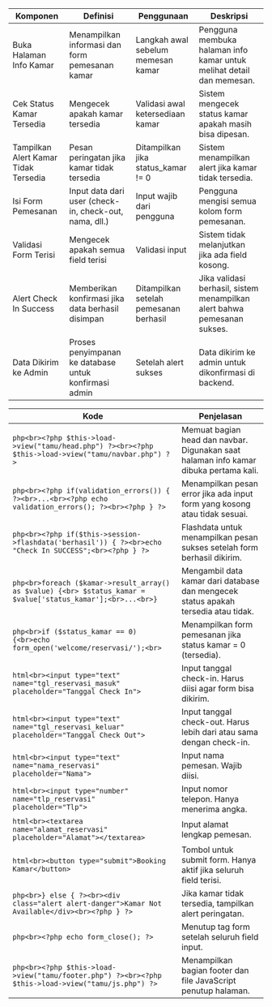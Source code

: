 



Komponen                             | Definisi                                               | Penggunaan                             | Deskripsi                                                                |
| ------------------------------------ | ------------------------------------------------------ | -------------------------------------- | ------------------------------------------------------------------------ |
| Buka Halaman Info Kamar              | Menampilkan informasi dan form pemesanan kamar         | Langkah awal sebelum memesan kamar     | Pengguna membuka halaman info kamar untuk melihat detail dan memesan.    |
| Cek Status Kamar Tersedia            | Mengecek apakah kamar tersedia                         | Validasi awal ketersediaan kamar       | Sistem mengecek status kamar apakah masih bisa dipesan.                  |
| Tampilkan Alert Kamar Tidak Tersedia | Pesan peringatan jika kamar tidak tersedia             | Ditampilkan jika status\_kamar != 0    | Sistem menampilkan alert jika kamar tidak tersedia.                      |
| Isi Form Pemesanan                   | Input data dari user (check-in, check-out, nama, dll.) | Input wajib dari pengguna              | Pengguna mengisi semua kolom form pemesanan.                             |
| Validasi Form Terisi                 | Mengecek apakah semua field terisi                     | Validasi input                         | Sistem tidak melanjutkan jika ada field kosong.                          |
| Alert Check In Success               | Memberikan konfirmasi jika data berhasil disimpan      | Ditampilkan setelah pemesanan berhasil | Jika validasi berhasil, sistem menampilkan alert bahwa pemesanan sukses. |
| Data Dikirim ke Admin                | Proses penyimpanan ke database untuk konfirmasi admin  | Setelah alert sukses                   | Data dikirim ke admin untuk dikonfirmasi di backend.                     |




| Kode                                                                                                          | Penjelasan                                                                            |
| ------------------------------------------------------------------------------------------------------------- | ------------------------------------------------------------------------------------- |
| `php<br><?php $this->load->view("tamu/head.php") ?><br><?php $this->load->view("tamu/navbar.php") ?>`         | Memuat bagian head dan navbar. Digunakan saat halaman info kamar dibuka pertama kali. |
| `php<br><?php if(validation_errors()) { ?><br>...<br><?php echo validation_errors(); ?><br><?php } ?>`        | Menampilkan pesan error jika ada input form yang kosong atau tidak sesuai.            |
| `php<br><?php if($this->session->flashdata('berhasil')) { ?><br>echo "Check In SUCCESS";<br><?php } ?>`       | Flashdata untuk menampilkan pesan sukses setelah form berhasil dikirim.               |
| `php<br>foreach ($kamar->result_array() as $value) {<br> $status_kamar = $value['status_kamar'];<br>...<br>}` | Mengambil data kamar dari database dan mengecek status apakah tersedia atau tidak.    |
| `php<br>if ($status_kamar == 0) {<br>echo form_open('welcome/reservasi/');<br>`                               | Menampilkan form pemesanan jika status kamar = 0 (tersedia).                          |
| `html<br><input type="text" name="tgl_reservasi_masuk" placeholder="Tanggal Check In">`                       | Input tanggal check-in. Harus diisi agar form bisa dikirim.                           |
| `html<br><input type="text" name="tgl_reservasi_keluar" placeholder="Tanggal Check Out">`                     | Input tanggal check-out. Harus lebih dari atau sama dengan check-in.                  |
| `html<br><input type="text" name="nama_reservasi" placeholder="Nama">`                                        | Input nama pemesan. Wajib diisi.                                                      |
| `html<br><input type="number" name="tlp_reservasi" placeholder="Tlp">`                                        | Input nomor telepon. Hanya menerima angka.                                            |
| `html<br><textarea name="alamat_reservasi" placeholder="Alamat"></textarea>`                                  | Input alamat lengkap pemesan.                                                         |
| `html<br><button type="submit">Booking Kamar</button>`                                                        | Tombol untuk submit form. Hanya aktif jika seluruh field terisi.                      |
| `php<br>} else { ?><br><div class="alert alert-danger">Kamar Not Available</div><br><?php } ?>`               | Jika kamar tidak tersedia, tampilkan alert peringatan.                                |
| `php<br><?php echo form_close(); ?>`                                                                          | Menutup tag form setelah seluruh field input.                                         |
| `php<br><?php $this->load->view("tamu/footer.php") ?><br><?php $this->load->view("tamu/js.php") ?>`           | Menampilkan bagian footer dan file JavaScript penutup halaman.                        |
